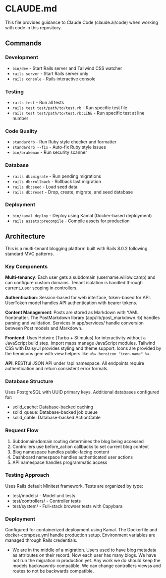 # CLAUDE.md

This file provides guidance to Claude Code (claude.ai/code) when working with code in this repository.

## Commands

### Development
- `bin/dev` - Start Rails server and Tailwind CSS watcher
- `rails server` - Start Rails server only
- `rails console` - Rails interactive console

### Testing
- `rails test` - Run all tests
- `rails test test/path/to/test.rb` - Run specific test file
- `rails test test/path/to/test.rb:LINE` - Run specific test at line number

### Code Quality
- `standardrb` - Run Ruby style checker and formatter
- `standardrb --fix` - Auto-fix Ruby style issues
- `bin/brakeman` - Run security scanner

### Database
- `rails db:migrate` - Run pending migrations
- `rails db:rollback` - Rollback last migration
- `rails db:seed` - Load seed data
- `rails db:reset` - Drop, create, migrate, and seed database

### Deployment
- `bin/kamal deploy` - Deploy using Kamal (Docker-based deployment)
- `rails assets:precompile` - Compile assets for production

## Architecture

This is a multi-tenant blogging platform built with Rails 8.0.2 following standard MVC patterns.

### Key Components

**Multi-tenancy**: Each user gets a subdomain (username.willow.camp) and can configure custom domains. Tenant isolation is handled through current_user scoping in controllers.

**Authentication**: Session-based for web interface, token-based for API. UserToken model handles API authentication with bearer tokens.

**Content Management**: Posts are stored as Markdown with YAML frontmatter. The PostMarkdown library (app/lib/post_markdown.rb) handles parsing and validation. Services in app/services/ handle conversion between Post models and Markdown.

**Frontend**: Uses Hotwire (Turbo + Stimulus) for interactivity without a JavaScript build step. Import maps manage JavaScript modules. Tailwind CSS with DaisyUI provides styling and theme support. Icons are provided by the heroicons gem with view helpers like `<%= heroicon "icon-name" %>`.

**API**: RESTful JSON API under /api namespace. All endpoints require authentication and return consistent error formats.

### Database Structure

Uses PostgreSQL with UUID primary keys. Additional databases configured for:
- solid_cache: Database-backed caching
- solid_queue: Database-backed job queue
- solid_cable: Database-backed ActionCable

### Request Flow

1. Subdomain/domain routing determines the blog being accessed
2. Controllers use before_action callbacks to set current blog context
3. Blog namespace handles public-facing content
4. Dashboard namespace handles authenticated user actions
5. API namespace handles programmatic access

### Testing Approach

Uses Rails default Minitest framework. Tests are organized by type:
- test/models/ - Model unit tests
- test/controllers/ - Controller tests
- test/system/ - Full-stack browser tests with Capybara

### Deployment

Configured for containerized deployment using Kamal. The Dockerfile and docker-compose.yml handle production setup. Environment variables are managed through Rails credentials.
- We are in the middle of a migration. Users used to have blog metadata as attributes on their record. Now each user has many blogs. We have not run the migration in production yet. Any work we do should keep the models backwawrds-compatible. We can change controllers viewss and routes to not be backwards compatible.